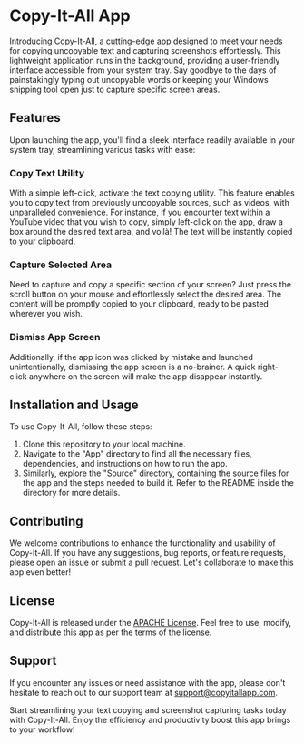 # Copy-It-All App

Introducing Copy-It-All, a cutting-edge app designed to meet your needs for copying uncopyable text and capturing screenshots effortlessly. This lightweight application runs in the background, providing a user-friendly interface accessible from your system tray. Say goodbye to the days of painstakingly typing out uncopyable words or keeping your Windows snipping tool open just to capture specific screen areas.

## Features

Upon launching the app, you'll find a sleek interface readily available in your system tray, streamlining various tasks with ease:

### Copy Text Utility

With a simple left-click, activate the text copying utility. This feature enables you to copy text from previously uncopyable sources, such as videos, with unparalleled convenience. For instance, if you encounter text within a YouTube video that you wish to copy, simply left-click on the app, draw a box around the desired text area, and voilà! The text will be instantly copied to your clipboard.

### Capture Selected Area

Need to capture and copy a specific section of your screen? Just press the scroll button on your mouse and effortlessly select the desired area. The content will be promptly copied to your clipboard, ready to be pasted wherever you wish.

### Dismiss App Screen

Additionally, if the app icon was clicked by mistake and launched unintentionally, dismissing the app screen is a no-brainer. A quick right-click anywhere on the screen will make the app disappear instantly.

## Installation and Usage

To use Copy-It-All, follow these steps:

1. Clone this repository to your local machine.
2. Navigate to the "App" directory to find all the necessary files, dependencies, and instructions on how to run the app.
3. Similarly, explore the "Source" directory, containing the source files for the app and the steps needed to build it. Refer to the README inside the directory for more details.

## Contributing

We welcome contributions to enhance the functionality and usability of Copy-It-All. If you have any suggestions, bug reports, or feature requests, please open an issue or submit a pull request. Let's collaborate to make this app even better!

## License

Copy-It-All is released under the [APACHE License](LICENSE). Feel free to use, modify, and distribute this app as per the terms of the license.

## Support

If you encounter any issues or need assistance with the app, please don't hesitate to reach out to our support team at support@copyitallapp.com.

Start streamlining your text copying and screenshot capturing tasks today with Copy-It-All. Enjoy the efficiency and productivity boost this app brings to your workflow!
